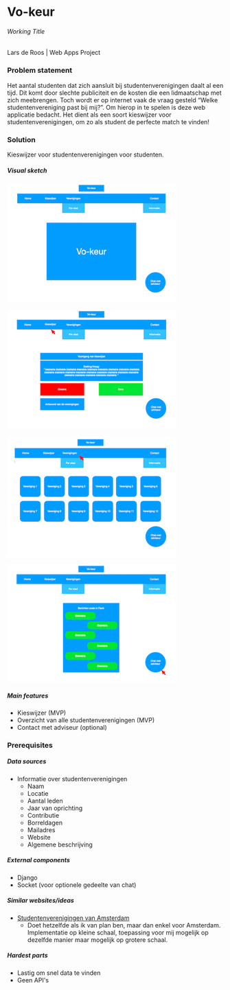 # Vo-keur 
###### Working Title

Lars de Roos | Web Apps Project

### Problem statement
Het aantal studenten dat zich aansluit bij studentenverenigingen daalt al een tijd. Dit komt door slechte publiciteit en de kosten die een lidmaatschap met zich meebrengen. Toch wordt er op internet vaak de vraag gesteld “Welke studentenvereniging past bij mij?”. Om hierop in te spelen is deze web applicatie bedacht. Het dient als een soort kieswijzer voor studentenverenigingen, om zo als student de perfecte match te vinden! 

### Solution
Kieswijzer voor studentenverenigingen voor studenten.

##### Visual sketch
![](doc/af1.png)

![](doc/af2.png)

![](doc/af3.png)

![](doc/af4.png)


##### Main features
- Kieswijzer (MVP)
- Overzicht van alle studentenverenigingen (MVP)
- Contact met adviseur (optional)

### Prerequisites

##### Data sources
- Informatie over studentenverenigingen 
	- Naam
	- Locatie
	- Aantal leden
	- Jaar van oprichting
	- Contributie
	- Borreldagen
	- Mailadres
	- Website
	- Algemene beschrijving
##### External components
- Django
- Socket (voor optionele gedeelte van chat)

##### Similar websites/ideas
- [Studentenverenigingen van Amsterdam](http://www.lidwordeninamsterdam.nl)
	- Doet hetzelfde als ik van plan ben, maar dan enkel voor Amsterdam. Implementatie op kleine schaal, toepassing voor mij mogelijk op dezelfde manier maar mogelijk op grotere schaal.

##### Hardest parts	
- Lastig om snel data te vinden
- Geen API's 
